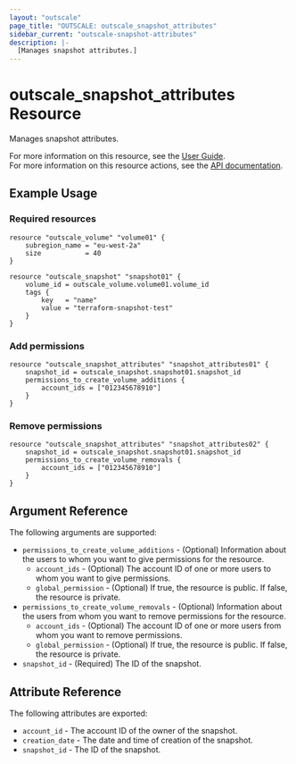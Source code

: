 ```yaml
---
layout: "outscale"
page_title: "OUTSCALE: outscale_snapshot_attributes"
sidebar_current: "outscale-snapshot-attributes"
description: |-
  [Manages snapshot attributes.]
---
```


# outscale_snapshot_attributes Resource

Manages snapshot attributes.

For more information on this resource, see the [User Guide](https://docs.outscale.com/en/userguide/About-Snapshots.html).  
For more information on this resource actions, see the [API documentation](https://docs.outscale.com/api#updatesnapshot).

## Example Usage

### Required resources

```hcl
resource "outscale_volume" "volume01" {
	subregion_name = "eu-west-2a"
	size           = 40
}

resource "outscale_snapshot" "snapshot01" {
	volume_id = outscale_volume.volume01.volume_id
	tags {
		key   = "name"
		value = "terraform-snapshot-test"
	}
}
```

### Add permissions

```hcl
resource "outscale_snapshot_attributes" "snapshot_attributes01" {
	snapshot_id = outscale_snapshot.snapshot01.snapshot_id
	permissions_to_create_volume_additions {
		account_ids = ["012345678910"]
	}
}
```

### Remove permissions

```hcl
resource "outscale_snapshot_attributes" "snapshot_attributes02" {
	snapshot_id = outscale_snapshot.snapshot01.snapshot_id
	permissions_to_create_volume_removals {
		account_ids = ["012345678910"]
	}
}
```

## Argument Reference

The following arguments are supported:

* `permissions_to_create_volume_additions` - (Optional) Information about the users to whom you want to give permissions for the resource.
    * `account_ids` - (Optional) The account ID of one or more users to whom you want to give permissions.
    * `global_permission` - (Optional) If true, the resource is public. If false, the resource is private.
* `permissions_to_create_volume_removals` - (Optional) Information about the users from whom you want to remove permissions for the resource.
    * `account_ids` - (Optional) The account ID of one or more users from whom you want to remove permissions.
    * `global_permission` - (Optional) If true, the resource is public. If false, the resource is private.
* `snapshot_id` - (Required) The ID of the snapshot.

## Attribute Reference

The following attributes are exported:

* `account_id` - The account ID of the owner of the snapshot.
* `creation_date` - The date and time of creation of the snapshot.
* `snapshot_id` - The ID of the snapshot.

